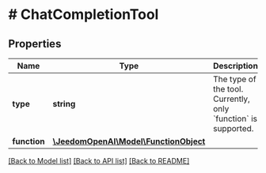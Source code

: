 # # ChatCompletionTool

## Properties

Name | Type | Description | Notes
------------ | ------------- | ------------- | -------------
**type** | **string** | The type of the tool. Currently, only &#x60;function&#x60; is supported. |
**function** | [**\JeedomOpenAI\Model\FunctionObject**](FunctionObject.md) |  |

[[Back to Model list]](../../README.md#models) [[Back to API list]](../../README.md#endpoints) [[Back to README]](../../README.md)
